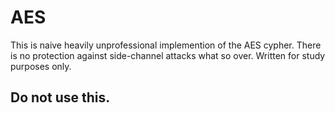 # AES

This is naive heavily unprofessional implemention of the AES cypher. There is no protection against side-channel attacks what so over. Written for study purposes only.

## Do not use this.
